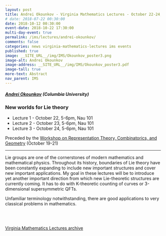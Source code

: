 ```yaml
---
layout: post
title: Andrei Okounkov - Virginia Mathematics Lectures - October 22-24, 2018
# date: 2018-07-22 00:30:00
date: 2018-10-12 00:30:00
event-date: 2018-10-22 17:30:00
multi-day-event: true
permalink: /ims/lectures/andrei-okounkov/
comments: false
categories: news virginia-mathematics-lectures ims events
published: true
image: __SITE_URL__/img/IMS/Okounkov_poster3.png
image-alt: Andrei Okounkov
image-address: __SITE_URL__/img/IMS/Okounkov_poster3.pdf
image-tall: true
more-text: Abstract
nav_parent: IMS
---
```


<h5 class="mt-1 mb-4"><a href="http://www.math.columbia.edu/~okounkov/">Andrei Okounkov</a> (Columbia University)</h5>

### New worlds for Lie theory

- Lecture 1 - October 22, 5-6pm, Nau 101
- Lecture 2 - October 23, 5-6pm, Nau 101
- Lecture 3 - October 24, 5-6pm, Nau 101

Preceded by the <a href="{{site.url}}/ims/workshop-fall-2018/schedule/">Workshop on Representation Theory, Combinatorics, and Geometry</a>
(October&nbsp;19-21)

<!--more-->

---

Lie groups are one of the cornerstones of modern mathematics and mathematical physics. Throughout its history, boundaries of Lie theory have been constantly expanding to include new important structures and cover new important applications. My goal in these lectures will be to introduce yet another important direction from which new Lie-theoretic structures are currently coming. It has to do with K-theoretic counting of curves or 3-dimensional supersymmetric QFTs. 

Unfamiliar terminology notwithstanding, there are good applications to very classical problems in mathematics.



<br><br>

[Virginia Mathematics Lectures archive]({{site.url}}/ims/lectures)
